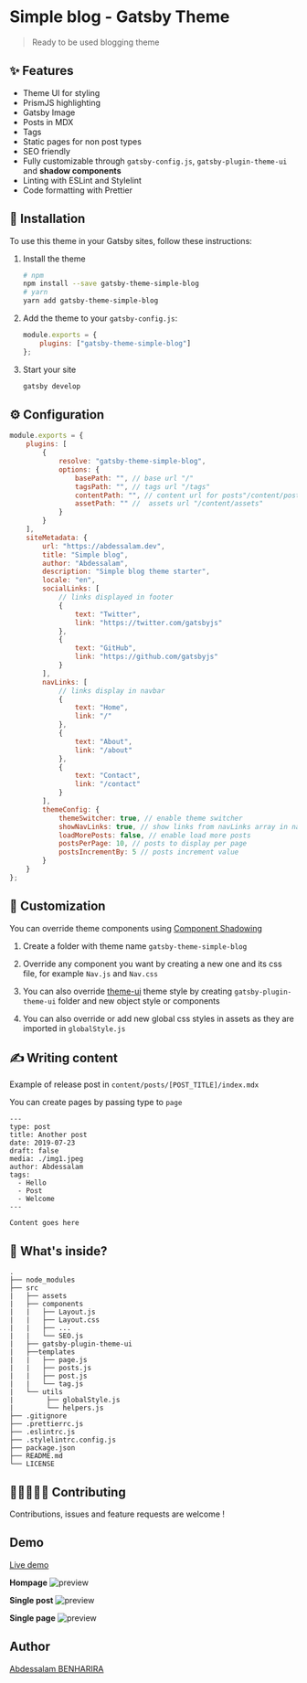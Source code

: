 # Simple blog - Gatsby Theme

> Ready to be used blogging theme

## ✨ Features

-   Theme UI for styling
-   PrismJS highlighting
-   Gatsby Image
-   Posts in MDX
-   Tags
-   Static pages for non post types
-   SEO friendly
-   Fully customizable through `gatsby-config.js`, `gatsby-plugin-theme-ui` and **shadow components**
-   Linting with ESLint and Stylelint
-   Code formatting with Prettier

## 🚀 Installation

To use this theme in your Gatsby sites, follow these instructions:

1. Install the theme

    ```sh
    # npm
    npm install --save gatsby-theme-simple-blog
    # yarn
    yarn add gatsby-theme-simple-blog
    ```

2. Add the theme to your `gatsby-config.js`:

    ```js
    module.exports = {
    	plugins: ["gatsby-theme-simple-blog"]
    };
    ```

3. Start your site

    ```sh
    gatsby develop
    ```

## ⚙ Configuration

```javascript
module.exports = {
	plugins: [
		{
			resolve: "gatsby-theme-simple-blog",
			options: {
				basePath: "", // base url "/"
				tagsPath: "", // tags url "/tags"
				contentPath: "", // content url for posts"/content/posts"
				assetPath: "" //  assets url "/content/assets"
			}
		}
	],
	siteMetadata: {
		url: "https://abdessalam.dev",
		title: "Simple blog",
		author: "Abdessalam",
		description: "Simple blog theme starter",
		locale: "en",
		socialLinks: [
			// links displayed in footer
			{
				text: "Twitter",
				link: "https://twitter.com/gatsbyjs"
			},
			{
				text: "GitHub",
				link: "https://github.com/gatsbyjs"
			}
		],
		navLinks: [
			// links display in navbar
			{
				text: "Home",
				link: "/"
			},
			{
				text: "About",
				link: "/about"
			},
			{
				text: "Contact",
				link: "/contact"
			}
		],
		themeConfig: {
			themeSwitcher: true, // enable theme switcher
			showNavLinks: true, // show links from navLinks array in navbar
			loadMorePosts: false, // enable load more posts
			postsPerPage: 10, // posts to display per page
			postsIncrementBy: 5 // posts increment value
		}
	}
};
```

## 💅 Customization

You can override theme components using [Component Shadowing](https://www.gatsbyjs.org/blog/2019-04-29-component-shadowing/)

1. Create a folder with theme name `gatsby-theme-simple-blog`

2. Override any component you want by creating a new one and its css file, for example `Nav.js` and `Nav.css`

3. You can also override [theme-ui](https://theme-ui.com/getting-started) theme style by creating `gatsby-plugin-theme-ui` folder and new object style or components

4. You can also override or add new global css styles in assets as they are imported in `globalStyle.js`

## ✍ Writing content 

Example of release post in `content/posts/[POST_TITLE]/index.mdx`

You can create pages by passing type to `page`

```
---
type: post
title: Another post
date: 2019-07-23
draft: false
media: ./img1.jpeg
author: Abdessalam
tags:
  - Hello
  - Post
  - Welcome
---

Content goes here
```

## 🧐 What's inside?

```
.
├── node_modules
├── src
|   ├── assets
|   ├── components
|   |   ├── Layout.js
|   |   ├── Layout.css
|   |   ├── ...
|   |   └── SEO.js
|   ├── gatsby-plugin-theme-ui
|   ├──templates
|   |   ├── page.js
|   |   ├── posts.js
|   |   ├── post.js
|   |   └── tag.js
|   └── utils
|        ├── globalStyle.js
|        └── helpers.js
├── .gitignore
├── .prettierrc.js
├── .eslintrc.js
├── .stylelintrc.config.js
├── package.json
├── README.md
└── LICENSE
```

## 👨🏻‍💻👩‍💻 Contributing

Contributions, issues and feature requests are welcome !

## Demo

[Live demo](https://gatsby-demo-simple-blog.netlify.com/)

**Hompage**
![preview](../preview/homepage.png)

**Single post**
![preview](../preview/post.png)

**Single page**
![preview](../preview/page.png)

## Author

[Abdessalam BENHARIRA](https://abdessalam.dev)
